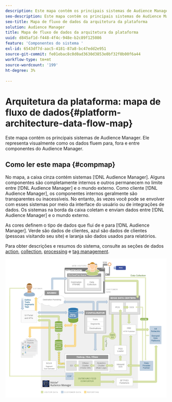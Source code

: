 ```yaml
---
description: Este mapa contém os principais sistemas de Audience Manager. Ele representa visualmente como os dados fluem para, fora e entre componentes do Audience Manager.
seo-description: Este mapa contém os principais sistemas de Audience Manager. Ele representa visualmente como os dados fluem para, fora e entre componentes do Audience Manager.
seo-title: Mapa de fluxo de dados da arquitetura da plataforma
solution: Audience Manager
title: Mapa de fluxo de dados da arquitetura da plataforma
uuid: d845af1d-f448-4f4c-948e-b2c89f125086
feature: 'Componentes do sistema '
exl-id: 6543df7d-aac5-4181-87a8-bc47edd2e951
source-git-commit: fe01ebac8c0d0ad3630d3853e0bf32f0b00f6a44
workflow-type: tm+mt
source-wordcount: '199'
ht-degree: 3%

---
```


# Arquitetura da plataforma: mapa de fluxo de dados{#platform-architecture-data-flow-map}

Este mapa contém os principais sistemas de Audience Manager. Ele representa visualmente como os dados fluem para, fora e entre componentes do Audience Manager.

## Como ler este mapa {#compmap}

<!-- 

c_compmap.xml

 -->

No mapa, a caixa cinza contém sistemas [!DNL Audience Manager]. Alguns componentes são completamente internos e outros permanecem no limite entre [!DNL Audience Manager] e o mundo externo. Como cliente [!DNL Audience Manager], os componentes internos geralmente são transparentes ou inacessíveis. No entanto, às vezes você pode se envolver com esses sistemas por meio da interface do usuário ou de integrações de dados. Os sistemas na borda da caixa coletam e enviam dados entre [!DNL Audience Manager] e o mundo externo.

As cores definem o tipo de dados que flui de e para [!DNL Audience Manager]. Verde são dados de clientes, azul são dados de clientes (pessoas visitando seu site) e laranja são dados usados para relatórios.

Para obter descrições e resumos do sistema, consulte as seções de dados [action](../../reference/system-components/components-data-action.md), [collection](../../reference/system-components/components-data-collection.md), [processing](../../reference/system-components/components-data-processing.md) e [tag management](../../reference/system-components/components-tag-management.md).

![](assets/flowmap.png)
